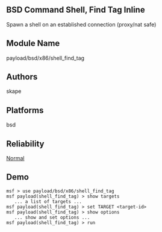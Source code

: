 ## BSD Command Shell, Find Tag Inline

Spawn a shell on an established connection (proxy/nat safe)


## Module Name
payload/bsd/x86/shell_find_tag

## Authors
skape





## Platforms
bsd

## Reliability
[Normal](https://github.com/rapid7/metasploit-framework/wiki/Exploit-Ranking)

## Demo

```
msf > use payload/bsd/x86/shell_find_tag
msf payload(shell_find_tag) > show targets
   ... a list of targets ...
msf payload(shell_find_tag) > set TARGET <target-id>
msf payload(shell_find_tag) > show options
   ... show and set options ...
msf payload(shell_find_tag) > run
```
    
    